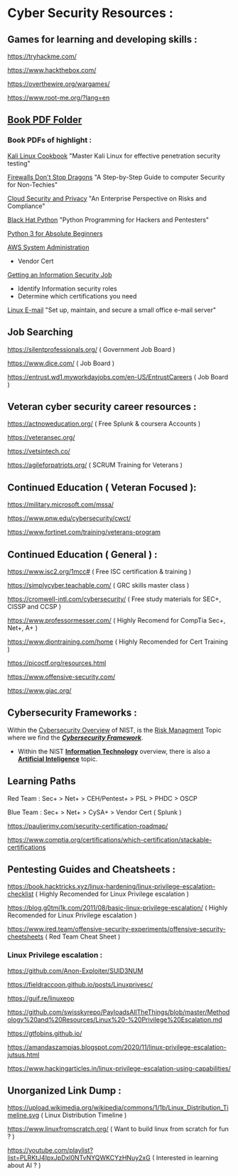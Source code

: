 # __Cyber Security Resources :__



## Games for learning and developing skills :

https://tryhackme.com/

https://www.hackthebox.com/

https://overthewire.org/wargames/

https://www.root-me.org/?lang=en



## [Book PDF Folder](https://github.com/Austin44B/Resources/tree/0480863f88d8547780c3b9415ebe4716e7917e17/Book%20PDF%20Collection)

### Book PDFs of highlight :

[Kali Linux Cookbook](https://github.com/Austin44B/Resources/blob/c243103b5db5379ee68679fd16be521e847caf73/Book%20PDF%20Collection/Kali%20Linux%20Cookbook.pdf) "Master Kali Linux for effective penetration security testing"

[Firewalls Don't Stop Dragons](https://github.com/Austin44B/Resources/blob/c243103b5db5379ee68679fd16be521e847caf73/Book%20PDF%20Collection/Firewalls%20Don't%20Stop%20Dragons%2C%203rd%20Edition.pdf) "A Step-by-Step Guide to computer Security for Non-Techies"

[Cloud Security and Privacy](https://github.com/Austin44B/Resources/blob/c243103b5db5379ee68679fd16be521e847caf73/Book%20PDF%20Collection/Cloud%20Security%20and%20Privacy.pdf) "An Enterprise Perspective on Risks and Compliance"

[Black Hat Python](https://github.com/Austin44B/Resources/blob/c243103b5db5379ee68679fd16be521e847caf73/Book%20PDF%20Collection/Black%20Hat%20Python.pdf) "Python Programming for Hackers and Pentesters"

[Python 3 for Absolute Beginners](https://github.com/Austin44B/Resources/blob/c243103b5db5379ee68679fd16be521e847caf73/Book%20PDF%20Collection/Python%203%20for%20Absolute%20Beginners%20(2009).pdf)

[AWS System Administration](https://github.com/Austin44B/Resources/blob/00801ed791cee293224dbf3e990262fd13debe4c/AWS%20System%20Administration.pdf)

  * Vendor Cert

[Getting an Information Security Job](https://github.com/Austin44B/Resources/blob/c243103b5db5379ee68679fd16be521e847caf73/Book%20PDF%20Collection/Getting%20an%20Information%20Security%20Job%20For%20Dummies.pdf)

  * Identify Information security roles
  * Determine which certifications you need

[Linux E-mail](https://github.com/Austin44B/Resources/blob/c243103b5db5379ee68679fd16be521e847caf73/Book%20PDF%20Collection/Linux%20Email%2C%202nd%20Edition.pdf) "Set up, maintain, and secure a small office e-mail server"




## Job Searching 

https://silentprofessionals.org/ ( Government Job Board )

https://www.dice.com/ ( Job Board )

https://entrust.wd1.myworkdayjobs.com/en-US/EntrustCareers ( Job Board )



## Veteran cyber security career resources :

https://actnoweducation.org/ ( Free Splunk & coursera Accounts )

https://veteransec.org/

https://vetsintech.co/

https://agileforpatriots.org/ ( SCRUM Training for Veterans )



## Continued Education ( Veteran Focused ):

https://military.microsoft.com/mssa/

https://www.pnw.edu/cybersecurity/cwct/

https://www.fortinet.com/training/veterans-program



## Continued Education ( General ) :

https://www.isc2.org/1mcc# ( Free ISC certification & training )

https://simplycyber.teachable.com/ ( GRC skills master class )

https://cromwell-intl.com/cybersecurity/ ( Free study materials for SEC+, CISSP and CCSP )

https://www.professormesser.com/ ( Highly Recomend for CompTia Sec+, Net+, A+ )

https://www.diontraining.com/home ( Highly Recomended for Cert Training )

https://picoctf.org/resources.html

https://www.offensive-security.com/

https://www.giac.org/



## Cybersecurity Frameworks :

Within the [Cybersecurity Overview](https://www.nist.gov/cybersecurity) of NIST, is the [Risk Managment](https://www.nist.gov/risk-management) Topic where we find the **_[Cybersecurity Framework](https://www.nist.gov/cyberframework)_**.
  
  * Within the NIST [**Information Technology**](https://www.nist.gov/information-technology) overview, there is also a [**Artificial Inteligence**](https://www.nist.gov/artificial-intelligence) topic.



## Learning Paths

Red Team : Sec+ > Net+ > CEH/Pentest+ > PSL > PHDC > OSCP

Blue Team : Sec+ > Net+ > CySA+ > Vendor Cert ( Splunk )

https://pauljerimy.com/security-certification-roadmap/

https://www.comptia.org/certifications/which-certification/stackable-certifications



## Pentesting Guides and Cheatsheets :

https://book.hacktricks.xyz/linux-hardening/linux-privilege-escalation-checklist ( Highly Recomended for Linux Privilege escalation )

https://blog.g0tmi1k.com/2011/08/basic-linux-privilege-escalation/ ( Highly Recomended for Linux Privilege escalation )

https://www.ired.team/offensive-security-experiments/offensive-security-cheetsheets ( Red Team Cheat Sheet )



### Linux Privilege escalation :

https://github.com/Anon-Exploiter/SUID3NUM

https://fieldraccoon.github.io/posts/Linuxprivesc/

https://guif.re/linuxeop

https://github.com/swisskyrepo/PayloadsAllTheThings/blob/master/Methodology%20and%20Resources/Linux%20-%20Privilege%20Escalation.md

https://gtfobins.github.io/

https://amandaszampias.blogspot.com/2020/11/linux-privilege-escalation-jutsus.html

https://www.hackingarticles.in/linux-privilege-escalation-using-capabilities/



## Unorganized Link Dump :

https://upload.wikimedia.org/wikipedia/commons/1/1b/Linux_Distribution_Timeline.svg ( Linux Distribution Timeline )

https://www.linuxfromscratch.org/ ( Want to build linux from scratch for fun ? )

https://youtube.com/playlist?list=PLRKtJ4IpxJpDxl0NTvNYQWKCYzHNuy2xG ( Interested in learning about AI ? )
